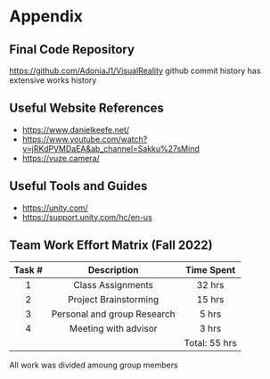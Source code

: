 # Appendix

## Final Code Repository
https://github.com/AdoniaJ1/VisualReality
github commit history has extensive works history

## Useful Website References
- https://www.danielkeefe.net/
- https://www.youtube.com/watch?v=jRKdPVMDaEA&ab_channel=Sakku%27sMind
- https://vuze.camera/

## Useful Tools and Guides
- https://unity.com/
- https://support.unity.com/hc/en-us

## Team Work Effort Matrix (Fall 2022)


Task # | Description | Time Spent
:-----:|:-----------:|:----------:
1| Class Assignments|32 hrs
2|Project Brainstorming |15 hrs
3| Personal and group Research|5 hrs
4| Meeting with advisor| 3 hrs
|||Total: 55 hrs

All work was divided amoung group members

